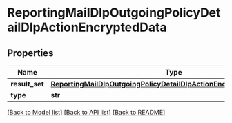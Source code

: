 # ReportingMailDlpOutgoingPolicyDetailDlpActionEncryptedData

## Properties
Name | Type | Description | Notes
------------ | ------------- | ------------- | -------------
**result_set** | [**ReportingMailDlpOutgoingPolicyDetailDlpActionEncryptedDataResultSet**](ReportingMailDlpOutgoingPolicyDetailDlpActionEncryptedDataResultSet.md) |  | [optional] 
**type** | **str** |  | [optional] 

[[Back to Model list]](../README.md#documentation-for-models) [[Back to API list]](../README.md#documentation-for-api-endpoints) [[Back to README]](../README.md)

